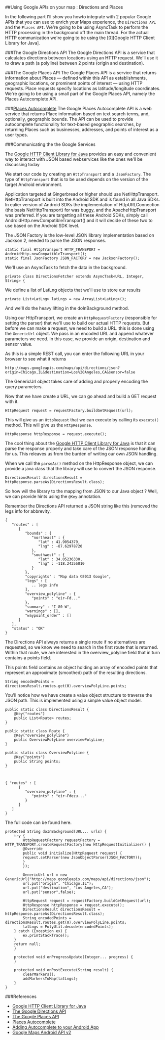 ##Using Google APIs on your map : Directions and Places

In the following part I'll show you howto integrate with 2 popular Google APIs that you can use to enrich your Maps experience, the `Directions API` and the `Places API`.
We're going to be using AsyncTask to perform the HTTP processing in the background off the main thread. For the actual HTTP communication we're going to be using the [0][Google HTTP Client Library for Java].

###The Google Directions API
The Google Directions API is a service that calculates directions between locations using an HTTP request. We'll use it to draw a path (a polyline) between 2 points (origin and destination).

###The Google Places API
The Google Places API is a service that returns information about Places — defined within this API as establishments, geographic locations, or prominent points of interest — using HTTP requests. Place requests specify locations as latitude/longitude coordinates.
We're going to be using a small part of the Google Places API, namely the Places Autocomplete API.

###[Places Autocomplete][5]
The Google Places Autocomplete API is a web service that returns Place information based on text search terms, and, optionally, geographic bounds. The API can be used to provide autocomplete functionality for text-based geographic searches, by returning Places such as businesses, addresses, and points of interest as a user types.

###Communicating the the Google Services
  
The [Google HTTP Client Library for Java][0] provides an easy and convenient way to interact with JSON based webservices like the ones we'll be discussing today

We start our code by creating an `HttpTransport` and a` JsonFactory`. The type of `HttpTransport` that is to be used depends on the version of the target Android environment.

Application targeted at Gingerbread or higher should use NetHttpTransport. NetHttpTransport is built into the Android SDK and is found in all Java SDKs. 
In ealier version of Android SDKs the implementation of HttpURLConnection (the basis NetHttpTransport) for was buggy, and the ApacheHttpTransport was preferred. 
If you are targetting all these Android SDKs, simply call AndroidHttp.newCompatibleTransport() and it will decide of these two to use based on the Android SDK level.

The JSON Factory is the low-level JSON library implementation based on Jackson 2, needed to parse the JSON responses.
	
	static final HttpTransport HTTP_TRANSPORT = AndroidHttp.newCompatibleTransport();
	static final JsonFactory JSON_FACTORY = new JacksonFactory();

We'll use an AsyncTask to fetch the data in the background.	
	
	private class DirectionsFetcher extends AsyncTask<URL, Integer, String> {

We define a list of LatLng objects that we'll use to store our results	
	
	private List<LatLng> latLngs = new ArrayList<LatLng>();

And we'll do the heavy lifting in the doInBackground method.

Using our HttpTransport, we create an `HttpRequestFactory` (responsible for setting the parser) that we'll use to build our actual HTTP requests.
But before we can make a request, we need to build a URL. this is done using the `GenericUrl` object. We pass in an encoded URL and append whatever parameters we need.
In this case, we provide an origin, destination and sensor value.

As this is a simple REST call, you can enter the following URL in your browser to see what it returns

	http://maps.googleapis.com/maps/api/directions/json?origin=Chicago,IL&destination=Los%20Angeles,CA&sensor=false

The GenericUrl object takes care of adding and properly encoding the query parameters. 
	
Now that we have create a URL, we can go ahead and build a GET request with it.	
	
	HttpRequest request = requestFactory.buildGetRequest(url);	
	
This will give us an `HttpRequest` that we can execute by calling its `execute()` method. This will give us the `HttpResponse`.

	HttpResponse httpResponse = request.execute();
	
The cool thing about the [Google HTTP Client Library for Java][0] is that it can parse the response properly and take care of the JSON response handling for us. 
This releaves us from the burden of writing our own JSON handling.

When we call the `parseAs()` method on the HttpResponse object, we can provide a java class that the library will use to convert the JSON response.


	DirectionsResult directionsResult = httpResponse.parseAs(DirectionsResult.class);

So how will the library to the mapping from JSON to our Java object ? Well, we can provide hints using the `@Key` annotation.

Remember the Directions API returned a JSON string like this (removed the legs info for abbrevity.

	{
	   "routes" : [
	      {
	         "bounds" : {
	            "northeast" : {
	               "lat" : 41.9054370,
	               "lng" : -87.62978720
	            },
	            "southwest" : {
	               "lat" : 34.05236330,
	               "lng" : -118.24356010
	            }
	         },
	         "copyrights" : "Map data ©2013 Google",
	         "legs" : [
				.. legs info
			 ],
	         "overview_polyline" : {
	            "points" : "eir~Fd..."
	         },
	         "summary" : "I-80 W",
	         "warnings" : [],
	         "waypoint_order" : []
	      }
	   ],
	   "status" : "OK"	
	}

The Directions API always returns a single route if no alternatives are requested, so we know we need to search in the first route that is returned.
Within that route, we are interested in the overview_polyline field that in turn contains a points field. 

This points field contains an object holding an array of encoded points that represent an approximate (smoothed) path of the resulting directions.

	String encodedPoints = directionsResult.routes.get(0).overviewPolyLine.points;

You'll notice how we have create a value object structure to traverse the JSON path. This is implemented using a simple value object model.

	public static class DirectionsResult {
	    @Key("routes")
	    public List<Route> routes;
	}

	public static class Route {
		@Key("overview_polyline")
		public OverviewPolyLine overviewPolyLine;
	}

	public static class OverviewPolyLine {
		@Key("points")
		public String points;
	}
	
		

	{ "routes" : [
	      {
	         "overview_polyline" : {
	            "points" : "eir~Fdezu..."
	         }
	      }
	   ]
	}

	
The full code can be found here.	
	
	protected String doInBackground(URL... urls) {
		try {
			HttpRequestFactory requestFactory = HTTP_TRANSPORT.createRequestFactory(new HttpRequestInitializer() {
			@Override
			public void initialize(HttpRequest request) {
			request.setParser(new JsonObjectParser(JSON_FACTORY));
			}
			});

			GenericUrl url = new GenericUrl("http://maps.googleapis.com/maps/api/directions/json");
			url.put("origin", "Chicago,IL");
			url.put("destination", "Los Angeles,CA");
			url.put("sensor",false);

			HttpRequest request = requestFactory.buildGetRequest(url);
			HttpResponse httpResponse = request.execute();
			DirectionsResult directionsResult = httpResponse.parseAs(DirectionsResult.class);
			String encodedPoints = directionsResult.routes.get(0).overviewPolyLine.points;
			latLngs = PolyUtil.decode(encodedPoints);
		} catch (Exception ex) {
			ex.printStackTrace();
		}
		return null;
		}

		protected void onProgressUpdate(Integer... progress) {
		}

		protected void onPostExecute(String result) {
			clearMarkers();
			addMarkersToMap(latLngs);
		}
	}	


###References

- [Google HTTP Client Library for Java][0]
- [The Google Directions API][1]
- [The Google Places API][2]
- [Places Autocomplete][5]
- [Adding Autocomplete to your Android App][3]
- [Google Maps Android API v2][4]

[0]: http://code.google.com/p/google-http-java-client/ "Google HTTP Client Library for Java"
[1]: https://developers.google.com/maps/documentation/directions/ "The Google Directions API"
[2]: https://developers.google.com/places/ "The Google Places API"
[3]: https://developers.google.com/places/training/autocomplete-android "Adding Autocomplete to your Android App"
[4]: https://developers.google.com/maps/documentation/android/ "Google Maps Android API v2"
[5]: https://developers.google.com/places/documentation/autocomplete "Places Autocomplete"